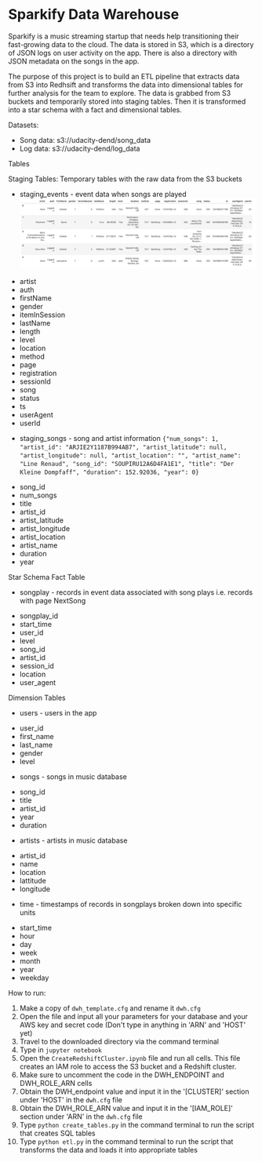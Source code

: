 # Sparkify Data Warehouse

Sparkify is a music streaming startup that needs help transitioning their fast-growing data to the cloud. The data is stored in S3, which is a directory of JSON logs on user activity on the app. There is also a directory with JSON metadata on the songs in the app.

The purpose of this project is to build an ETL pipeline that extracts data from S3 into Redhsift and transforms the data into dimensional tables for further analysis for the team to explore. The data is grabbed from S3 buckets and temporarily stored into staging tables. Then it is transformed into a star schema with a fact and dimensional tables.

Datasets:
* Song data: s3://udacity-dend/song_data
* Log data: s3://udacity-dend/log_data

Tables

Staging Tables: Temporary tables with the raw data from the S3 buckets
* staging_events - event data when songs are played
![Log Data](log-data.png)
- artist
- auth
- firstName
- gender
- itemInSession
- lastName
- length
- level
- location
- method
- page
- registration
- sessionId
- song
- status
- ts
- userAgent
- userId

* staging_songs - song and artist information
`{"num_songs": 1, "artist_id": "ARJIE2Y1187B994AB7", "artist_latitude": null, "artist_longitude": null, "artist_location": "", "artist_name": "Line Renaud", "song_id": "SOUPIRU12A6D4FA1E1", "title": "Der Kleine Dompfaff", "duration": 152.92036, "year": 0}`
- song_id
- num_songs
- title
- artist_id
- artist_latitude
- artist_longitude
- artist_location
- artist_name
- duration
- year


Star Schema
Fact Table
* songplay - records in event data associated with song plays i.e. records with page NextSong
- songplay_id
- start_time
- user_id
-  level
- song_id
- artist_id
- session_id
- location
- user_agent

Dimension Tables
* users - users in the app
- user_id
- first_name
- last_name
- gender
- level

* songs - songs in music database
- song_id
- title
- artist_id
- year
- duration

* artists - artists in music database
- artist_id
- name
- location
- lattitude
- longitude

* time - timestamps of records in songplays broken down into specific units
- start_time
- hour
- day
- week
- month
- year
- weekday

How to run:
1. Make a copy of `dwh_template.cfg` and rename it `dwh.cfg`
2. Open the file and input all your parameters for your database and your AWS key and secret code (Don't type in anything in 'ARN' and 'HOST' yet)
2. Travel to the downloaded directory via the command terminal
3. Type in `jupyter notebook`
4. Open the `CreateRedshiftCluster.ipynb` file and run all cells. This file creates an IAM role to access the S3 bucket and a Redshift cluster.
5. Make sure to uncomment the code in the DWH_ENDPOINT and DWH_ROLE_ARN cells
6. Obtain the DWH_endpoint value and input it in the '[CLUSTER]' section under 'HOST' in the `dwh.cfg` file 
7. Obtain the DWH_ROLE_ARN value and input it in the '[IAM_ROLE]' section under 'ARN' in the `dwh.cfg` file
8. Type `python create_tables.py` in the command terminal to run the script that creates SQL tables
9. Type `python etl.py` in the command terminal to run the script that transforms the data and loads it into appropriate tables

